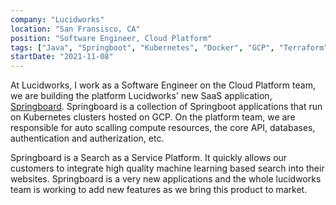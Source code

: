 ```yaml
---
company: "Lucidworks"
location: "San Fransisco, CA"
position: "Software Engineer, Cloud Platform"
tags: ["Java", "Springboot", "Kubernetes", "Docker", "GCP", "Terraform", "GCP", "Javascript"]
startDate: "2021-11-08"
---
```


At Lucidworks, I work as a Software Engineer on the Cloud Platform team, we are building the platform 
Lucidworks' new SaaS application, [Springboard](https://lucidworks.com/products/connected-search/). 
Springboard is a collection of Springboot applications that run on Kubernetes clusters hosted on GCP. 
On the platform team, we are responsible for auto scalling compute resources, the core API, 
databases, authentication and autherization, etc.

Springboard is a Search as a Service Platform. It quickly allows our customers to integrate high 
quality machine learning based search into their websites. Springboard is a very new applications 
and the whole lucidworks team is working to add new features as we bring this product to market.